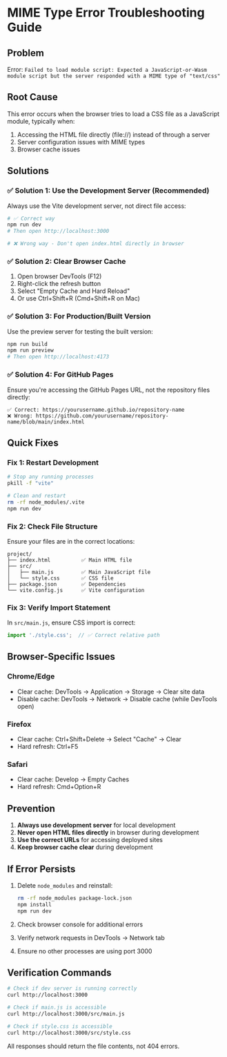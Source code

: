 # MIME Type Error Troubleshooting Guide

## Problem
Error: `Failed to load module script: Expected a JavaScript-or-Wasm module script but the server responded with a MIME type of "text/css"`

## Root Cause
This error occurs when the browser tries to load a CSS file as a JavaScript module, typically when:
1. Accessing the HTML file directly (file://) instead of through a server
2. Server configuration issues with MIME types
3. Browser cache issues

## Solutions

### ✅ Solution 1: Use the Development Server (Recommended)
Always use the Vite development server, not direct file access:

```bash
# ✅ Correct way
npm run dev
# Then open http://localhost:3000

# ❌ Wrong way - Don't open index.html directly in browser
```

### ✅ Solution 2: Clear Browser Cache
1. Open browser DevTools (F12)
2. Right-click the refresh button
3. Select "Empty Cache and Hard Reload"
4. Or use Ctrl+Shift+R (Cmd+Shift+R on Mac)

### ✅ Solution 3: For Production/Built Version
Use the preview server for testing the built version:

```bash
npm run build
npm run preview
# Then open http://localhost:4173
```

### ✅ Solution 4: For GitHub Pages
Ensure you're accessing the GitHub Pages URL, not the repository files directly:

```
✅ Correct: https://yourusername.github.io/repository-name
❌ Wrong: https://github.com/yourusername/repository-name/blob/main/index.html
```

## Quick Fixes

### Fix 1: Restart Development
```bash
# Stop any running processes
pkill -f "vite"

# Clean and restart
rm -rf node_modules/.vite
npm run dev
```

### Fix 2: Check File Structure
Ensure your files are in the correct locations:
```
project/
├── index.html          ✅ Main HTML file
├── src/
│   ├── main.js         ✅ Main JavaScript file
│   └── style.css       ✅ CSS file
├── package.json        ✅ Dependencies
└── vite.config.js      ✅ Vite configuration
```

### Fix 3: Verify Import Statement
In `src/main.js`, ensure CSS import is correct:
```javascript
import './style.css';  // ✅ Correct relative path
```

## Browser-Specific Issues

### Chrome/Edge
- Clear cache: DevTools → Application → Storage → Clear site data
- Disable cache: DevTools → Network → Disable cache (while DevTools open)

### Firefox
- Clear cache: Ctrl+Shift+Delete → Select "Cache" → Clear
- Hard refresh: Ctrl+F5

### Safari
- Clear cache: Develop → Empty Caches
- Hard refresh: Cmd+Option+R

## Prevention

1. **Always use development server** for local development
2. **Never open HTML files directly** in browser during development
3. **Use the correct URLs** for accessing deployed sites
4. **Keep browser cache clear** during development

## If Error Persists

1. Delete `node_modules` and reinstall:
   ```bash
   rm -rf node_modules package-lock.json
   npm install
   npm run dev
   ```

2. Check browser console for additional errors
3. Verify network requests in DevTools → Network tab
4. Ensure no other processes are using port 3000

## Verification Commands

```bash
# Check if dev server is running correctly
curl http://localhost:3000

# Check if main.js is accessible
curl http://localhost:3000/src/main.js

# Check if style.css is accessible  
curl http://localhost:3000/src/style.css
```

All responses should return the file contents, not 404 errors.
